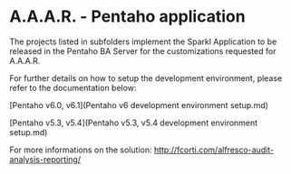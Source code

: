 A.A.A.R. - Pentaho application
===

The projects listed in subfolders implement the Sparkl Application to be released in the Pentaho BA Server for the customizations requested for A.A.A.R.

For further details on how to setup the development environment, please refer to the documentation below:

[Pentaho v6.0, v6.1](Pentaho v6 development environment setup.md)

[Pentaho v5.3, v5.4](Pentaho v5.3, v5.4 development environment setup.md)

For more informations on the solution:
http://fcorti.com/alfresco-audit-analysis-reporting/
